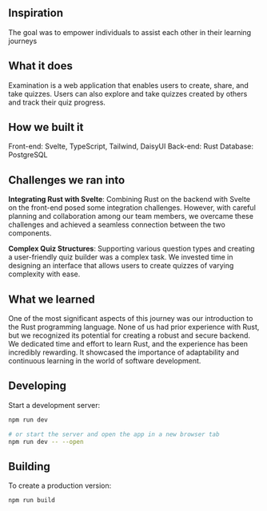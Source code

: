 ## Inspiration

The goal was to empower individuals to assist each other in their learning journeys

## What it does

Examination is a web application that enables users to create, share, and take quizzes. Users can also explore and take quizzes created by others and track their quiz progress.

## How we built it

Front-end: Svelte, TypeScript, Tailwind, DaisyUI
Back-end: Rust
Database: PostgreSQL

## Challenges we ran into

**Integrating Rust with Svelte**: Combining Rust on the backend with Svelte on the front-end posed some integration challenges. However, with careful planning and collaboration among our team members, we overcame these challenges and achieved a seamless connection between the two components.

**Complex Quiz Structures**: Supporting various question types and creating a user-friendly quiz builder was a complex task. We invested time in designing an interface that allows users to create quizzes of varying complexity with ease.

## What we learned

One of the most significant aspects of this journey was our introduction to the Rust programming language. None of us had prior experience with Rust, but we recognized its potential for creating a robust and secure backend. We dedicated time and effort to learn Rust, and the experience has been incredibly rewarding. It showcased the importance of adaptability and continuous learning in the world of software development.

## Developing

Start a development server:

```bash
npm run dev

# or start the server and open the app in a new browser tab
npm run dev -- --open
```

## Building

To create a production version:

```bash
npm run build
```
